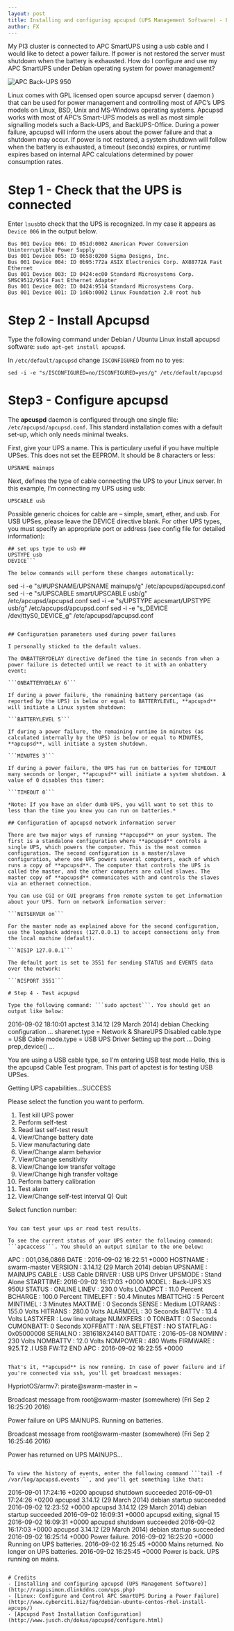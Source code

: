 ```yaml
---
layout: post
title: Installing and configuring apcupsd (UPS Management Software) - Part 1
author: FX
---
```

My PI3 cluster is connected to APC SmartUPS using a usb cable and I would like to detect a power failure. If power is not restored the server must shutdown when the battery is exhausted. How do I configure and use my APC SmartUPS under Debian operating system for power management?

![APC Back-UPS 950](/images/2016-09-02-Installing-and-configuring-apcupsd-part-1.jpg)

Linux comes with GPL licensed open source apcupsd server ( daemon ) that can be used for power management and controlling most of APC’s UPS models on Linux, BSD, Unix and MS-Windows operating systems. Apcupsd works with most of APC’s Smart-UPS models as well as most simple signalling models such a Back-UPS, and BackUPS-Office. During a power failure, apcupsd will inform the users about the power failure and that a shutdown may occur. If power is not restored, a system shutdown will follow when the battery is exhausted, a timeout (seconds) expires, or runtime expires based on internal APC calculations determined by power consumption rates.

# Step 1 - Check that the UPS is connected

Enter ```lsusb```to check that the UPS is recognized. In my case it appears as ```Device 006``` in the output below.

```
Bus 001 Device 006: ID 051d:0002 American Power Conversion Uninterruptible Power Supply
Bus 001 Device 005: ID 0658:0200 Sigma Designs, Inc.
Bus 001 Device 004: ID 0b95:772a ASIX Electronics Corp. AX88772A Fast Ethernet
Bus 001 Device 003: ID 0424:ec00 Standard Microsystems Corp. SMSC9512/9514 Fast Ethernet Adapter
Bus 001 Device 002: ID 0424:9514 Standard Microsystems Corp.
Bus 001 Device 001: ID 1d6b:0002 Linux Foundation 2.0 root hub
```

# Step 2 - Install Apcupsd

Type the following command under Debian / Ubuntu Linux install apcupsd software: ```sudo apt-get install apcupsd```.

In ```/etc/default/apcupsd``` change ```ISCONFIGURED``` from no to yes:

```sed -i -e "s/ISCONFIGURED=no/ISCONFIGURED=yes/g" /etc/default/apcupsd```

# Step3 - Configure apcupsd

The **apcuspd** daemon is configured through one single file: ```/etc/apcupsd/apcupsd.conf```. This standard installation comes with a default set-up, which only needs minimal tweaks.

First, give your UPS a name. This is particulary useful if you have multiple UPSes. This does not set the EEPROM. It should be 8 characters or less:

```UPSNAME mainups```

Next, defines the type of cable connecting the UPS to your Linux server. In this example, I’m connecting my UPS using usb:

```UPSCABLE usb```

Possible generic choices for cable are – simple, smart, ether, and usb. For USB UPSes, please leave the DEVICE directive blank. For
other UPS types, you must specify an appropriate port or address (see config file for detailed information):

```
## set ups type to usb ##
UPSTYPE usb
DEVICE```

The below commands will perform these changes automatically:

```
sed -i -e "s/#UPSNAME/UPSNAME mainups/g" /etc/apcupsd/apcupsd.conf
sed -i -e "s/UPSCABLE smart/UPSCABLE usb/g" /etc/apcupsd/apcupsd.conf
sed -i -e "s/UPSTYPE apcsmart/UPSTYPE usb/g" /etc/apcupsd/apcupsd.conf
sed -i -e "s_DEVICE /dev/ttyS0_DEVICE_g" /etc/apcupsd/apcupsd.conf
```

## Configuration parameters used during power failures

I personally sticked to the default values.

The ONBATTERYDELAY directive defined the time in seconds from when a power failure is detected until we react to it with an onbattery event:

```ONBATTERYDELAY 6```

If during a power failure, the remaining battery percentage (as reported by the UPS) is below or equal to BATTERYLEVEL, **apcupsd** will initiate a Linux system shutdown:

```BATTERYLEVEL 5```

If during a power failure, the remaining runtime in minutes (as calculated internally by the UPS) is below or equal to MINUTES, **apcupsd**, will initiate a system shutdown.

```MINUTES 3```

If during a power failure, the UPS has run on batteries for TIMEOUT many seconds or longer, **apcupsd** will initiate a system shutdown. A value of 0 disables this timer:

```TIMEOUT 0```

*Note: If you have an older dumb UPS, you will want to set this to less than the time you know you can run on batteries.*

## Configuration of apcupsd network information server

There are two major ways of running **apcupsd** on your system. The first is a standalone configuration where **apcupsd** controls a single UPS, which powers the computer. This is the most common configuration. The second configuration is a master/slave configuration, where one UPS powers several computers, each of which runs a copy of **apcupsd**. The computer that controls the UPS is called the master, and the other computers are called slaves. The master copy of **apcupsd** communicates with and controls the slaves via an ethernet connection.

You can use CGI or GUI programs from remote system to get information about your UPS. Turn on network information server:

```NETSERVER on```

For the master node as explained above for the second configuration, use the loopback address (127.0.0.1) to accept connections only from the local machine (default).

```NISIP 127.0.0.1```

The default port is set to 3551 for sending STATUS and EVENTS data over the network:

```NISPORT 3551```

# Step 4 - Test acpupsd

Type the following command: ```sudo apctest```. You should get an output like below:

```
2016-09-02 18:10:01 apctest 3.14.12 (29 March 2014) debian
Checking configuration ...
sharenet.type = Network & ShareUPS Disabled
cable.type = USB Cable
mode.type = USB UPS Driver
Setting up the port ...
Doing prep_device() ...

You are using a USB cable type, so I'm entering USB test mode
Hello, this is the apcupsd Cable Test program.
This part of apctest is for testing USB UPSes.

Getting UPS capabilities...SUCCESS

Please select the function you want to perform.

1)  Test kill UPS power
2)  Perform self-test
3)  Read last self-test result
4)  View/Change battery date
5)  View manufacturing date
6)  View/Change alarm behavior
7)  View/Change sensitivity
8)  View/Change low transfer voltage
9)  View/Change high transfer voltage
10) Perform battery calibration
11) Test alarm
12) View/Change self-test interval
 Q) Quit

Select function number:
```

You can test your ups or read test results.

To see the current status of your UPS enter the following command: ```apcaccess```. You should an output similar to the one below:

```
APC      : 001,036,0866
DATE     : 2016-09-02 16:22:51 +0000
HOSTNAME : swarm-master
VERSION  : 3.14.12 (29 March 2014) debian
UPSNAME  : MAINUPS
CABLE    : USB Cable
DRIVER   : USB UPS Driver
UPSMODE  : Stand Alone
STARTTIME: 2016-09-02 16:17:03 +0000
MODEL    : Back-UPS XS 950U
STATUS   : ONLINE
LINEV    : 230.0 Volts
LOADPCT  : 11.0 Percent
BCHARGE  : 100.0 Percent
TIMELEFT : 50.4 Minutes
MBATTCHG : 5 Percent
MINTIMEL : 3 Minutes
MAXTIME  : 0 Seconds
SENSE    : Medium
LOTRANS  : 155.0 Volts
HITRANS  : 280.0 Volts
ALARMDEL : 30 Seconds
BATTV    : 13.4 Volts
LASTXFER : Low line voltage
NUMXFERS : 0
TONBATT  : 0 Seconds
CUMONBATT: 0 Seconds
XOFFBATT : N/A
SELFTEST : NO
STATFLAG : 0x05000008
SERIALNO : 3B1618X24140
BATTDATE : 2016-05-08
NOMINV   : 230 Volts
NOMBATTV : 12.0 Volts
NOMPOWER : 480 Watts
FIRMWARE : 925.T2 .I USB FW:T2
END APC  : 2016-09-02 16:22:55 +0000
```

That's it, **apcupsd** is now running. In case of power failure and if you're connected via ssh, you'll get broadcast messages:

```
HypriotOS/armv7: pirate@swarm-master in ~

Broadcast message from root@swarm-master (somewhere) (Fri Sep  2 16:25:20 2016)

Power failure on UPS MAINUPS. Running on batteries.


Broadcast message from root@swarm-master (somewhere) (Fri Sep  2 16:25:46 2016)

Power has returned on UPS MAINUPS...
```

To view the history of events, enter the following command ```tail -f /var/log/apcupsd.events```, and you'll get something like that:

```
2016-09-01 17:24:16 +0200  apcupsd shutdown succeeded
2016-09-01 17:24:26 +0200  apcupsd 3.14.12 (29 March 2014) debian startup succeeded
2016-09-02 12:23:52 +0000  apcupsd 3.14.12 (29 March 2014) debian startup succeeded
2016-09-02 16:09:31 +0000  apcupsd exiting, signal 15
2016-09-02 16:09:31 +0000  apcupsd shutdown succeeded
2016-09-02 16:17:03 +0000  apcupsd 3.14.12 (29 March 2014) debian startup succeeded
2016-09-02 16:25:14 +0000  Power failure.
2016-09-02 16:25:20 +0000  Running on UPS batteries.
2016-09-02 16:25:45 +0000  Mains returned. No longer on UPS batteries.
2016-09-02 16:25:45 +0000  Power is back. UPS running on mains.
```

# Credits
- [Installing and configuring apcupsd (UPS Management Software)](http://raspisimon.dlinkddns.com/ups.php)
- [Linux: Configure and Control APC SmartUPS During a Power Failure](http://www.cyberciti.biz/faq/debian-ubuntu-centos-rhel-install-apcups/)
- [Apcupsd Post Installation Configuration](http://www.jusch.ch/dokus/apcupsd/configure.html)

